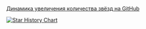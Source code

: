 [Динамика увеличения количества звёзд на GitHub](https://seladb.github.io/StarTrack-js/#/preload?r=rin-nas,postgresql-patterns-library)

[![Star History Chart](https://api.star-history.com/svg?repos=rin-nas/postgresql-patterns-library&type=Date)](https://star-history.com/#rin-nas/postgresql-patterns-library&Date)
